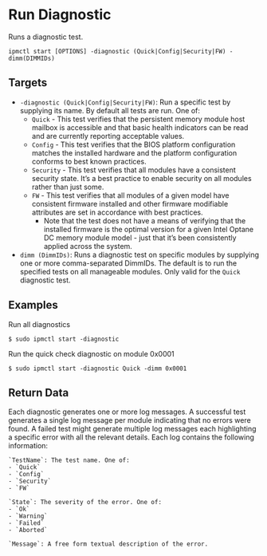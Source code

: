# Run Diagnostic

Runs a diagnostic test.

```
ipmctl start [OPTIONS] -diagnostic (Quick|Config|Security|FW) -dimm(DIMMIDs)
```

## **Targets**

* `-diagnostic (Quick|Config|Security|FW)`: Run a specific test by supplying its name. By default all tests are run. One of:
  * `Quick` - This test verifies that the persistent memory module host mailbox is accessible and that basic health indicators can be read and are currently reporting acceptable values.
  * `Config` - This test verifies that the BIOS platform configuration matches the installed hardware and the platform configuration conforms to best known practices.
  * `Security` - This test verifies that all modules have a consistent security state. It’s a best practice to enable security on all modules rather than just some.
  * `FW` - This test verifies that all modules of a given model have consistent firmware installed and other firmware modifiable attributes are set in accordance with best practices.
    * Note that the test does not have a means of verifying that the installed firmware is the optimal version for a given Intel Optane DC memory module model - just that it’s been consistently applied across the system.
* `dimm (DimmIDs)`: Runs a diagnostic test on specific modules by supplying one or more comma-separated DimmIDs. The default is to run the specified tests on all manageable modules. Only valid for the `Quick` diagnostic test.

## **Examples**

Run all diagnostics

```
$ sudo ipmctl start -diagnostic
```

Run the quick check diagnostic on module 0x0001

```
$ sudo ipmctl start -diagnostic Quick -dimm 0x0001
```

## **Return Data**

Each diagnostic generates one or more log messages. A successful test generates a single log message per module indicating that no errors were found. A failed test might generate multiple log messages each highlighting a specific error with all the relevant details. Each log contains the following information:

```
`TestName`: The test name. One of:
- `Quick`
- `Config`
- `Security`
- `FW`

`State`: The severity of the error. One of:
- `Ok`
- `Warning`
- `Failed`
- `Aborted`

`Message`: A free form textual description of the error.
```
